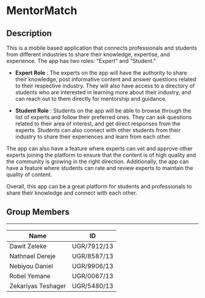 
# MentorMatch

## Description

This is a mobile based application that connects professionals and students from different industries to share their knowledge, expertise, and experience. The app has two roles: "Expert" and "Student."

- **Expert Role** : 
The experts on the app will have the authority to share their knowledge, post informative content and answer questions related to their respective industry. They will also have access to a directory of students who are interested in learning more about their industry, and can reach out to them directly for mentorship and guidance.

- **Student Role** :
Students on the app will be able to browse through the list of experts and follow their preferred ones. They can ask questions related to their area of interest, and get direct responses from the experts. Students can also connect with other students from their industry to share their experiences and learn from each other.

The app can also have a feature where experts can vet and approve other experts joining the platform to ensure that the content is of high quality and the community is growing in the right direction. Additionally, the app can have a feature where students can rate and review experts to maintain the quality of content.

Overall, this app can be a great platform for students and professionals to share their knowledge and connect with each other.


## Group Members
___
| Name                 | ID            |
| ---------------------|---------------|
| Dawit Zeleke         | UGR/7912/13   |
| Nathnael Dereje      | UGR/8587/13   |
| Nebiyou Daniel       | UGR/9906/13   |
| Robel Yemane         | UGR/0067/13   |
| Zekariyas Teshager   | UGR/5480/13   |
